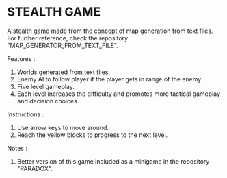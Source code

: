 # STEALTH GAME

A stealth game made from the concept of map generation from text files.
For further reference, check the repository "MAP_GENERATOR_FROM_TEXT_FILE".

Features :
1. Worlds generated from text files.
2. Enemy AI to follow player if the player gets in range of the enemy.
3. Five level gameplay.
4. Each level increases the difficulty and promotes more tactical gameplay and decision choices.

Instructions :
1. Use arrow keys to move around.
2. Reach the yellow blocks to progress to the next level.

Notes :
1. Better version of this game included as a minigame in the repository "PARADOX".
